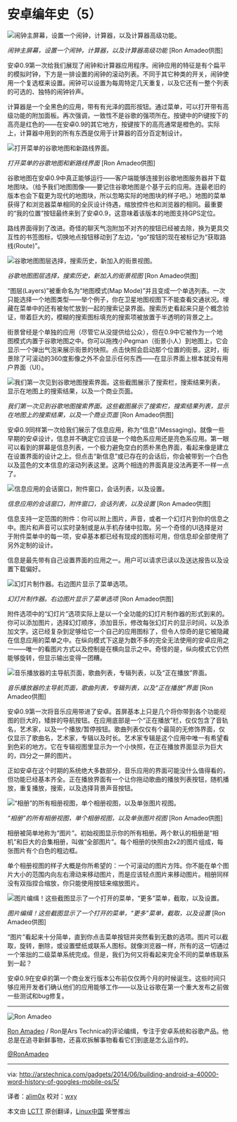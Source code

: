 安卓编年史（5）
================================================================================
![闹钟主屏幕，设置一个闹钟，计算器，以及计算器高级功能。](http://cdn.arstechnica.net/wp-content/uploads/2013/12/calclockonpresszx.png)

*闹钟主屏幕，设置一个闹钟，计算器，以及计算器高级功能* [Ron Amadeo供图]

安卓0.9第一次给我们展现了闹钟和计算器应用程序。闹钟应用的特征是有个扁平的模拟时钟，下方是一排设置的闹钟的滚动列表。不同于其它种类的开关，闹钟使用一个复选框来设置。闹钟可以设置为每周特定几天重复，以及它还有一整个列表的可选的、独特的闹钟铃声。

计算器是一个全黑色的应用，带有有光泽的圆形按钮。通过菜单，可以打开带有高级功能的附加面板。再次强调，一致性不是谷歌的强项所在。按键中的Pi键按下的高亮是红色的——在安卓0.9的其它地方，按键按下的高亮通常是橙色的。实际上，计算器中用到的所有东西是仅用于计算器的百分百定制设计。

![打开菜单的谷歌地图和新路线界面。](http://cdn.arstechnica.net/wp-content/uploads/2013/12/mps092.png)

*打开菜单的谷歌地图和新路线界面* [Ron Amadeo供图]

谷歌地图在安卓0.9中真正能够运行——客户端能够连接到谷歌地图服务器并下载地图块。（给予我们地图图像——要记住谷歌地图是个基于云的应用。连最老旧的版本也会下载更为现代的地图块，所以忽略实际的地图块的样子吧。）地图的菜单获得了和浏览器菜单相同的全灰设计待遇，缩放控件也和浏览器的相同。最重要的“我的位置”按钮最终来到了安卓0.9，这意味着该版本的地图支持GPS定位。

路线界面得到了改进。奇怪的聊天气泡附加不对齐的按钮已经被去除，换为更具交互性的书签图标，切换地点按钮移动到了左边，“go”按钮的现在被标记为“获取路线(Route)”。

![谷歌地图图层选择，搜索历史，新加入的街景视图。](http://cdn.arstechnica.net/wp-content/uploads/2013/12/maps3.png)

*谷歌地图图层选择，搜索历史，新加入的街景视图* [Ron Amadeo供图]

“图层(Layers)”被重命名为“地图模式(Map Mode)”并且变成一个单选列表。一次只能选择一个地图类型——举个例子，你在卫星地图视图下不能查看交通状况。埋藏在菜单中的还有被匆忙放到一起的搜索记录界面。搜索历史看起来只是个概念验证，带着巨大的，模糊的搜索图标填充的搜索项被放置于半透明的背景之上。

街景曾经是个单独的应用（尽管它从没提供给公众），但在0.9中它被作为一个地图模式内置于谷歌地图之中。你可以拖拽小Pegman（街景小人）到地图上，它会显示一个弹出气泡来展示街景的快照。点击快照会启动那个位置的街景。这时，街景除了可滚动的360度影像之外不会显示任何东西——在显示界面上根本就没有用户界面（UI）。

![我们第一次见到谷歌地图搜索界面。这些截图展示了搜索栏，搜索结果列表，显示在地图上的搜索结果，以及一个商业页面。 ](http://cdn.arstechnica.net/wp-content/uploads/2013/12/manystarbucks.png)

*我们第一次见到谷歌地图搜索界面。这些截图展示了搜索栏，搜索结果列表，显示在地图上的搜索结果，以及一个商业页面* [Ron Amadeo供图]

安卓0.9同样第一次给我们展示了信息应用，称为“信息”(Messaging)。就像一些早期的安卓设计，信息并不确定它应该是一个暗色系应用还是亮色系应用。第一眼可以看到的屏幕是信息列表，一个极力避免空白的质朴黑色界面，看起来像是建立在设置界面的设计之上。但点击“新信息”或已存在的会话后，你会被带到一个白色以及蓝色的文本信息的滚动列表这里。这两个相连的界面真是没法再更不一样一点了。

![信息应用的会话窗口，附件窗口，会话列表，以及设置。](http://cdn.arstechnica.net/wp-content/uploads/2014/03/sms09.png)

*信息应用的会话窗口，附件窗口，会话列表，以及设置* [Ron Amadeo供图]

信息支持一定范围的附件：你可以附上图片，声音，或者一个幻灯片到你的信息之中。图片和声音可以实时录制或是从手机存储中拉取。另一个奇怪的UI选择是对于附件菜单中的每一项，安卓基本都已经有现成的图标可用，但信息却全部使用了另外定制的设计。

信息是最先带有自己设置界面的应用之一。用户可以请求已读以及送达报告以及设置下载偏好。

![幻灯片制作器。右边图片显示了菜单选项。](http://cdn.arstechnica.net/wp-content/uploads/2013/12/slideshow.png)

*幻灯片制作器。右边图片显示了菜单选项* [Ron Amadeo供图]

附件选项中的“幻灯片”选项实际上是以一个全功能的幻灯片制作器的形式到来的。你可以添加图片，选择幻灯顺序，添加音乐，修改每张幻灯片的显示时间，以及添加文字。这已经复杂到足够给它一个自己的应用图标了，但令人惊奇的是它被隐藏在信息应用的菜单之中。在纵向模式下这是为数不多的完全无法使用的安卓应用之一——唯一的看图片方式以及控制是在横向显示之中。奇怪的是，纵向模式它仍然能够旋转，但显示输出变得一团糟。

![音乐播放器的主导航页面，歌曲列表，专辑列表，以及“正在播放”界面。](http://cdn.arstechnica.net/wp-content/uploads/2013/12/music09.png)

*音乐播放器的主导航页面，歌曲列表，专辑列表，以及“正在播放”界面* [Ron Amadeo供图]

安卓0.9第一次将音乐应用带进了安卓。首屏基本上只是几个将你带到各个功能视图的巨大的，矮胖的导航按钮。在应用底部是一个“正在播放”栏，仅仅包含了音轨名，艺术家，以及一个播放/暂停按钮。歌曲列表仅仅有个最简的无修饰界面，仅仅显示了歌曲名，艺术家，专辑以及时长。艺术家专辑是这个应用中唯一有希望看到色彩的地方。它在专辑视图里显示为一个小快照，在正在播放界面显示为巨大的，四分之一屏的图片。

正如安卓在这个时期的系统绝大多数部分，音乐应用的界面可能没什么值得看的，但功能已经基本齐全。正在播放界面有一个让你拖动歌曲的播放列表按钮，随机播放，重复播放，搜索，以及选择背景声音按钮。

![“相册”的所有相册视图，单个相册视图，以及单张图片视图。](http://cdn.arstechnica.net/wp-content/uploads/2013/12/pictures09.png)

*“相册”的所有相册视图，单个相册视图，以及单张图片视图* [Ron Amadeo供图]

相册被简单地称为“图片”。初始视图显示你的所有相册。两个默认的相册是“相机”和巨大的合集相册，叫做“全部图片”。每个相册的快照由2x2的图片组成，每张图片有个白色的粗边框。

单个相册视图的样子大概是你所希望的：一个可滚动的图片方阵。你不能在单个图片大小的范围内向左右滑动来移动图片，而是应该轻点图片来移动图片。相册同样没有双指捏合缩放，你只能使用按钮来缩放图片。

![图片编缉！这些截图显示了一个打开的菜单，“更多”菜单，截取，以及设置。](http://cdn.arstechnica.net/wp-content/uploads/2013/12/pics209.png)

*图片编缉！这些截图显示了一个打开的菜单，“更多”菜单，截取，以及设置* [Ron Amadeo供图]

“图片”看起来十分简单，直到你点击菜单按钮并突然看到无数的选项。图片可以截取，旋转，删除，或设置壁纸或联系人图标。就像浏览器一样，所有的这一切通过一个笨拙的二级菜单系统完成。但是，我们为何又将看起来完全不同的菜单练联系到一起？

安卓0.9在安卓的第一个商业发行版本公布前仅仅两个月的时候诞生。这些时间只够应用开发者们确认他们的应用能够工作——以及让谷歌在第一个重大发布之前做一些测试和bug修复。

----------

![Ron Amadeo](http://cdn.arstechnica.net/wp-content//uploads/authors/ron-amadeo-sq.jpg)

[Ron Amadeo][a] / Ron是Ars Technica的评论编缉，专注于安卓系统和谷歌产品。他总是在追寻新鲜事物，还喜欢拆解事物看看它们到底是怎么运作的。


[@RonAmadeo][t]

--------------------------------------------------------------------------------

via: http://arstechnica.com/gadgets/2014/06/building-android-a-40000-word-history-of-googles-mobile-os/5/

译者：[alim0x](https://github.com/alim0x) 校对：[wxy](https://github.com/wxy)

本文由 [LCTT](https://github.com/LCTT/TranslateProject) 原创翻译，[Linux中国](http://linux.cn/) 荣誉推出

[a]:http://arstechnica.com/author/ronamadeo
[t]:https://twitter.com/RonAmadeo
